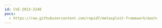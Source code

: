 ```yaml
---
id: CVE-2013-3248
pocs:
  - https://raw.githubusercontent.com/rapid7/metasploit-framework/master/modules/exploits/windows/fileformat/corelpdf_fusion_bof.rb
---
```

